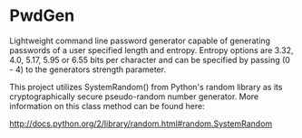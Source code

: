 PwdGen
======

Lightweight command line password generator capable of generating passwords of a user specified length and entropy. Entropy options are 3.32, 4.0, 5.17, 5.95 or 6.55 bits per character and can be specified by passing (0 - 4) to the generators strength parameter.


This project utilizes SystemRandom() from Python's random library as its cryptographically secure pseudo-random number generator. More information on this class method can be found here:

http://docs.python.org/2/library/random.html#random.SystemRandom
